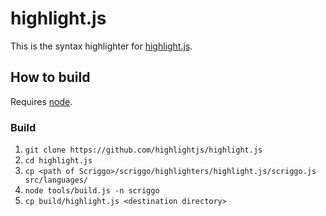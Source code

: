 # highlight.js

This is the syntax highlighter for [highlight.js](https://highlightjs.org/).

## How to build

Requires [node](https://nodejs.org/it/).

### Build

1. `git clone https://github.com/highlightjs/highlight.js`
2. `cd highlight.js`
3. `cp <path of Scriggo>/scriggo/highlighters/highlight.js/scriggo.js src/languages/`
4. `node tools/build.js -n scriggo`
5. `cp build/highlight.js <destination directory>`
